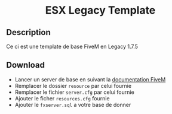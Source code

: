 <h1 align='center'>ESX Legacy Template</a></h1>
 
## Description

Ce ci est une template de base FiveM en Legacy 1.7.5

## Download

- Lancer un server de base en suivant la <a href='https://docs.fivem.net/docs/server-manual/'>documentation FiveM</a>
- Remplacer le dossier ```resource``` par celui fournie 
- Remplacer le fichier ```server.cfg``` par celui fournie 
- Ajouter le ficher ```resources.cfg``` fournie
- Ajouter le ```fxserver.sql``` a votre base de donner
